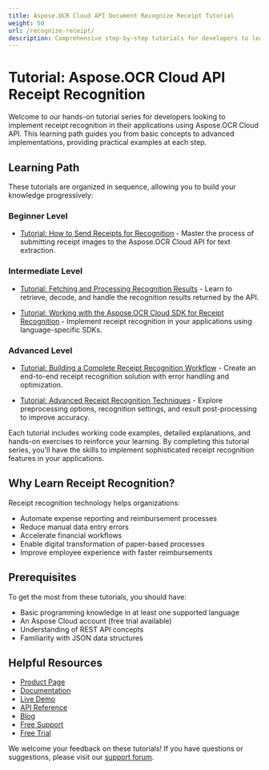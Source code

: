 ```yaml
---
title: Aspose.OCR Cloud API Document Recognize Receipt Tutorial
weight: 50
url: /recognize-receipt/
description: Comprehensive step-by-step tutorials for developers to learn how to extract text from receipts using Aspose.OCR Cloud API.
---
```


# Tutorial: Aspose.OCR Cloud API Receipt Recognition

Welcome to our hands-on tutorial series for developers looking to implement receipt recognition in their applications using Aspose.OCR Cloud API. This learning path guides you from basic concepts to advanced implementations, providing practical examples at each step.

## Learning Path

These tutorials are organized in sequence, allowing you to build your knowledge progressively:

### Beginner Level

- [Tutorial: How to Send Receipts for Recognition](/recognize-receipt/send-for-recognition/) - Master the process of submitting receipt images to the Aspose.OCR Cloud API for text extraction.

### Intermediate Level
- [Tutorial: Fetching and Processing Recognition Results](/recognize-receipt/fetch-recognition-result/) - Learn to retrieve, decode, and handle the recognition results returned by the API.

- [Tutorial: Working with the Aspose.OCR Cloud SDK for Receipt Recognition](/recognize-receipt/recognition-sdk/) - Implement receipt recognition in your applications using language-specific SDKs.

### Advanced Level
- [Tutorial: Building a Complete Receipt Recognition Workflow](/recognize-receipt/complete-workflow/) - Create an end-to-end receipt recognition solution with error handling and optimization.

- [Tutorial: Advanced Receipt Recognition Techniques](/recognize-receipt/advanced-techniques/) - Explore preprocessing options, recognition settings, and result post-processing to improve accuracy.

Each tutorial includes working code examples, detailed explanations, and hands-on exercises to reinforce your learning. By completing this tutorial series, you'll have the skills to implement sophisticated receipt recognition features in your applications.

## Why Learn Receipt Recognition?

Receipt recognition technology helps organizations:
- Automate expense reporting and reimbursement processes
- Reduce manual data entry errors
- Accelerate financial workflows
- Enable digital transformation of paper-based processes
- Improve employee experience with faster reimbursements

## Prerequisites

To get the most from these tutorials, you should have:
- Basic programming knowledge in at least one supported language
- An Aspose Cloud account (free trial available)
- Understanding of REST API concepts
- Familiarity with JSON data structures

## Helpful Resources

- [Product Page](https://products.aspose.cloud/ocr/)
- [Documentation](https://docs.aspose.cloud/ocr/)
- [Live Demo](https://products.aspose.app/ocr/family)
- [API Reference](https://reference.aspose.cloud/ocr/)
- [Blog](https://blog.aspose.cloud/category/ocr/)
- [Free Support](https://forum.aspose.cloud/c/ocr/12/)
- [Free Trial](https://dashboard.aspose.cloud/#/apps)

We welcome your feedback on these tutorials! If you have questions or suggestions, please visit our [support forum](https://forum.aspose.cloud/c/ocr/12/).
